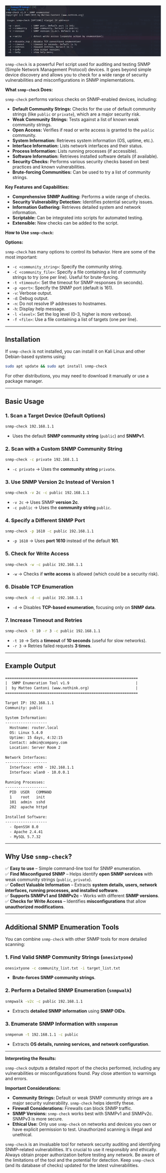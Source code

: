![snmp-check.png](https://github.com/aw-junaid/Kali-Linux/blob/main/Kali%20Linux%20Tools/Images/snmp-check.png)

`snmp-check` is a powerful Perl script used for auditing and testing SNMP (Simple Network Management Protocol) devices. It goes beyond simple device discovery and allows you to check for a wide range of security vulnerabilities and misconfigurations in SNMP implementations.

**What `snmp-check` Does:**

`snmp-check` performs various checks on SNMP-enabled devices, including:

* **Default Community Strings:** Checks for the use of default community strings (like `public` or `private`), which are a major security risk.
* **Weak Community Strings:**  Tests against a list of known weak community strings.
* **Open Access:**  Verifies if read or write access is granted to the `public` community.
* **System Information:** Retrieves system information (OS, uptime, etc.).
* **Interface Information:**  Lists network interfaces and their status.
* **Process Information:**  Lists running processes (if accessible).
* **Software Information:**  Retrieves installed software details (if available).
* **Security Checks:**  Performs various security checks based on best practices and known vulnerabilities.
* **Brute-forcing Communities:** Can be used to try a list of community strings.

**Key Features and Capabilities:**

* **Comprehensive SNMP Auditing:**  Performs a wide range of checks.
* **Security Vulnerability Detection:**  Identifies potential security issues.
* **Information Gathering:**  Retrieves detailed system and network information.
* **Scriptable:**  Can be integrated into scripts for automated testing.
* **Extensible:**  New checks can be added to the script.

**How to Use `snmp-check`:**

 **Options:**

   `snmp-check` has many options to control its behavior. Here are some of the most important:

   * `-c <community_string>`: Specify the community string.
   * `-C <community_file>`: Specify a file containing a list of community strings to try (one per line).  Useful for brute-forcing.
   * `-t <timeout>`: Set the timeout for SNMP responses (in seconds).
   * `-p <port>`: Specify the SNMP port (default is 161).
   * `-v`: Verbose output.
   * `-d`: Debug output.
   * `-n`: Do not resolve IP addresses to hostnames.
   * `-h`: Display help message.
   * `-l <level>`: Set the log level (0-3, higher is more verbose).
   * `-f <file>`: Use a file containing a list of targets (one per line).

---

## **Installation**  
If `snmp-check` is not installed, you can install it on Kali Linux and other Debian-based systems using:  

```bash
sudo apt update && sudo apt install snmp-check
```

For other distributions, you may need to download it manually or use a package manager.

---

## **Basic Usage**  

### **1. Scan a Target Device (Default Options)**
```bash
snmp-check 192.168.1.1
```
- Uses the default **SNMP community string** (`public`) and **SNMPv1**.

### **2. Scan with a Custom SNMP Community String**
```bash
snmp-check -c private 192.168.1.1
```
- `-c private` → Uses the **community string** `private`.

### **3. Use SNMP Version 2c Instead of Version 1**
```bash
snmp-check -v 2c -c public 192.168.1.1
```
- `-v 2c` → Uses SNMP **version 2c**.
- `-c public` → Uses the **community string** `public`.

### **4. Specify a Different SNMP Port**
```bash
snmp-check -p 1610 -c public 192.168.1.1
```
- `-p 1610` → Uses **port 1610** instead of the default **161**.

### **5. Check for Write Access**
```bash
snmp-check -w -c public 192.168.1.1
```
- `-w` → Checks if **write access** is allowed (which could be a security risk).

### **6. Disable TCP Enumeration**
```bash
snmp-check -d -c public 192.168.1.1
```
- `-d` → Disables **TCP-based enumeration**, focusing only on **SNMP data**.

### **7. Increase Timeout and Retries**
```bash
snmp-check -t 10 -r 3 -c public 192.168.1.1
```
- `-t 10` → Sets a **timeout** of **10 seconds** (useful for slow networks).
- `-r 3` → Retries failed requests **3 times**.

---

## **Example Output**
```plaintext
============================================================
|  SNMP Enumeration Tool v1.9                              |
|  by Matteo Cantoni (www.nothink.org)                     |
============================================================

Target IP: 192.168.1.1
Community: public

System Information:
-------------------
  Hostname: router.local
  OS: Linux 5.4.0
  Uptime: 15 days, 4:32:15
  Contact: admin@company.com
  Location: Server Room 2

Network Interfaces:
-------------------
  Interface: eth0 - 192.168.1.1
  Interface: wlan0 - 10.0.0.1

Running Processes:
-------------------
  PID  USER   COMMAND
  1    root   init
  101  admin  sshd
  202  apache httpd

Installed Software:
-------------------
  - OpenSSH 8.0
  - Apache 2.4.41
  - MySQL 5.7.32
```

---

## **Why Use `snmp-check`?**
✅ **Easy to use** – Simple command-line tool for SNMP enumeration.  
✅ **Find Misconfigured SNMP** – Helps identify **open SNMP services** with weak community strings (`public`, `private`).  
✅ **Collect Valuable Information** – Extracts **system details, users, network interfaces, running processes, and installed software**.  
✅ **Supports SNMPv1 and SNMPv2c** – Works with different **SNMP versions**.  
✅ **Checks for Write Access** – Identifies **misconfigurations** that allow **unauthorized modifications**.  

---

## **Additional SNMP Enumeration Tools**
You can combine `snmp-check` with other SNMP tools for more detailed scanning:  

### **1. Find Valid SNMP Community Strings (`onesixtyone`)**
```bash
onesixtyone -c community_list.txt -i target_list.txt
```
- **Brute-forces SNMP community strings**.

### **2. Perform a Detailed SNMP Enumeration (`snmpwalk`)**
```bash
snmpwalk -v2c -c public 192.168.1.1
```
- Extracts **detailed SNMP information** using **SNMP OIDs**.

### **3. Enumerate SNMP Information with `snmpenum`**
```bash
snmpenum -t 192.168.1.1 -c public
```
- Extracts **OS details, running services, and network configuration**.

---

**Interpreting the Results:**

`snmp-check` outputs a detailed report of the checks performed, including any vulnerabilities or misconfigurations found. Pay close attention to warnings and errors.

**Important Considerations:**

* **Community Strings:** Default or weak SNMP community strings are a major security vulnerability. `snmp-check` helps identify these.
* **Firewall Considerations:** Firewalls can block SNMP traffic.
* **SNMP Versions:** `snmp-check` works best with SNMPv1 and SNMPv2c. SNMPv3 is more secure.
* **Ethical Use:** Only use `snmp-check` on networks and devices you own or have explicit permission to test. Unauthorized scanning is illegal and unethical.

`snmp-check` is an invaluable tool for network security auditing and identifying SNMP-related vulnerabilities.  It's crucial to use it responsibly and ethically. Always obtain proper authorization before testing any network.  Be aware of the limitations of the tool and the potential for detection.  Keep `snmp-check` (and its database of checks) updated for the latest vulnerabilities.
